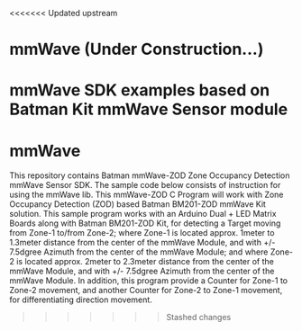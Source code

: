 <<<<<<< Updated upstream
# mmWave (Under Construction...)
mmWave SDK examples based on Batman Kit mmWave Sensor module
=======
# mmWave

This repository contains Batman mmWave-ZOD Zone Occupancy Detection mmWave Sensor SDK. The sample code below consists of instruction for using the mmWave lib. This mmWave-ZOD C Program will work with Zone Occupancy Detection (ZOD) based Batman BM201-ZOD mmWave Kit solution. This sample program works with an Arduino Dual + LED Matrix Boards along with Batman BM201-ZOD Kit, for detecting a Target moving from Zone-1 to/from Zone-2; where Zone-1 is located approx. 1meter to 1.3meter distance from the center of the mmWave Module, and with +/- 7.5dgree Azimuth from the center of the mmWave Module; and where Zone-2 is located approx. 2meter to 2.3meter distance from the center of the mmWave Module, and with +/- 7.5dgree Azimuth from the center of the mmWave Module.  In addition, this program provide a Counter for Zone-1 to Zone-2 movement, and another Counter for Zone-2 to Zone-1 movement, for differentiating direction movement.
>>>>>>> Stashed changes
